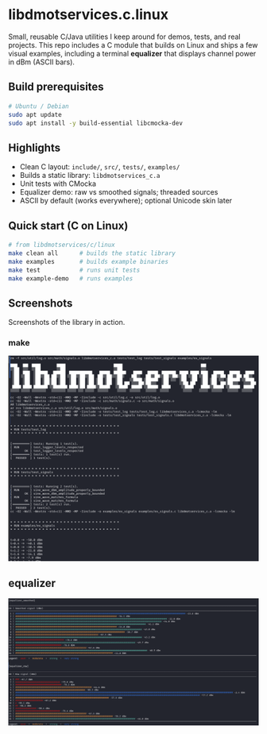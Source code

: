 # libdmotservices.c.linux

Small, reusable C/Java utilities I keep around for demos, tests, and real projects.
This repo includes a C module that builds on Linux and ships a few visual examples,
including a terminal **equalizer** that displays channel power in dBm (ASCII bars).

## Build prerequisites

```bash
# Ubuntu / Debian
sudo apt update
sudo apt install -y build-essential libcmocka-dev
```

## Highlights

- Clean C layout: `include/`, `src/`, `tests/`, `examples/`
- Builds a static library: `libdmotservices_c.a`
- Unit tests with CMocka
- Equalizer demo: raw vs smoothed signals; threaded sources
- ASCII by default (works everywhere); optional Unicode skin later

## Quick start (C on Linux)

```bash
# from libdmotservices/c/linux
make clean all      # builds the static library
make examples       # builds example binaries
make test           # runs unit tests
make example-demo   # runs examples
```

## Screenshots

Screenshots of the library in action.

### make

![C/Linux build screenshot](libdmotservices-c-linux.png)

## equalizer

![Text-mode equalizer](img/equalizer.png)